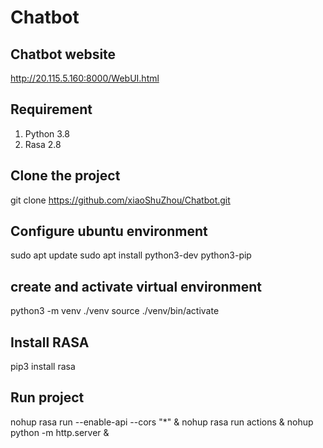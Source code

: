 # Chatbot

## Chatbot website
http://20.115.5.160:8000/WebUI.html

## Requirement
1. Python 3.8
2. Rasa 2.8

## Clone the project
git clone https://github.com/xiaoShuZhou/Chatbot.git

## Configure ubuntu environment
sudo apt update
sudo apt install python3-dev python3-pip

## create and activate virtual environment
python3 -m venv ./venv
source ./venv/bin/activate

## Install RASA
pip3 install rasa

## Run project
nohup rasa run --enable-api --cors "*" &
nohup rasa run actions &
nohup python -m http.server &
